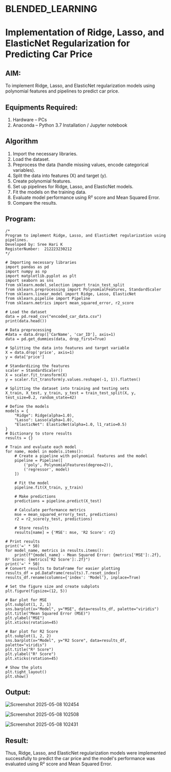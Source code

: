 
# BLENDED_LEARNING
# Implementation of Ridge, Lasso, and ElasticNet Regularization for Predicting Car Price

## AIM:
To implement Ridge, Lasso, and ElasticNet regularization models using polynomial features and pipelines to predict car price.

## Equipments Required:
1. Hardware – PCs
2. Anaconda – Python 3.7 Installation / Jupyter notebook

## Algorithm
1. Import the necessary libraries. 
2. Load the dataset. 
3. Preprocess the data (handle missing values, encode categorical variables). 
4. Split the data into features (X) and target (y). 
5. Create polynomial features. 
6. Set up pipelines for Ridge, Lasso, and ElasticNet models. 
7. Fit the models on the training data. 
8. Evaluate model performance using R² score and Mean Squared Error. 
9. Compare the results. 

## Program:
```
/*
Program to implement Ridge, Lasso, and ElasticNet regularization using pipelines.
Developed by: Sree Hari K
RegisterNumber:  212223230212
*/

# Importing necessary libraries
import pandas as pd
import numpy as np
import matplotlib.pyplot as plt
import seaborn as sns
from sklearn.model_selection import train_test_split
from sklearn.preprocessing import PolynomialFeatures, StandardScaler
from sklearn.linear_model import Ridge, Lasso, ElasticNet
from sklearn.pipeline import Pipeline
from sklearn.metrics import mean_squared_error, r2_score

# Load the dataset
data = pd.read_csv("encoded_car_data.csv")
print(data.head())

# Data preprocessing
#data = data.drop(['CarName', 'car_ID'], axis=1)
data = pd.get_dummies(data, drop_first=True)

# Splitting the data into features and target variable
X = data.drop('price', axis=1)
y = data['price']

# Standardizing the features
scaler = StandardScaler()
X = scaler.fit_transform(X)
y = scaler.fit_transform(y.values.reshape(-1, 1)).flatten()

# Splitting the dataset into training and testing sets
X_train, X_test, y_train, y_test = train_test_split(X, y, test_size=0.2, random_state=42)

# Define the models
models = {
    "Ridge": Ridge(alpha=1.0),
    "Lasso": Lasso(alpha=1.0),
    "ElasticNet": ElasticNet(alpha=1.0, l1_ratio=0.5)
}
# Dictionary to store results
results = {}

# Train and evaluate each model
for name, model in models.items():
    # Create a pipeline with polynomial features and the model
    pipeline = Pipeline([
        ('poly', PolynomialFeatures(degree=2)),
        ('regressor', model)
    ])

    # Fit the model
    pipeline.fit(X_train, y_train)

    # Make predictions
    predictions = pipeline.predict(X_test)

    # Calculate performance metrics
    mse = mean_squared_error(y_test, predictions)
    r2 = r2_score(y_test, predictions)

    # Store results
    results[name] = {'MSE': mse, 'R2 Score': r2}

# Print results
print('=' * 50)
for model_name, metrics in results.items():
    print(f"{model_name} - Mean Squared Error: {metrics['MSE']:.2f}, R² Score: {metrics['R2 Score']:.2f}")
print('=' * 50)
# Convert results to DataFrame for easier plotting
results_df = pd.DataFrame(results).T.reset_index()
results_df.rename(columns={'index': 'Model'}, inplace=True)

# Set the figure size and create subplots
plt.figure(figsize=(12, 5))

# Bar plot for MSE
plt.subplot(1, 2, 1)
sns.barplot(x="Model", y="MSE", data=results_df, palette="viridis")
plt.title("Mean Squared Error (MSE)")
plt.ylabel("MSE")
plt.xticks(rotation=45)

# Bar plot for R2 Score
plt.subplot(1, 2, 2)
sns.barplot(x="Model", y="R2 Score", data=results_df, palette="viridis")
plt.title("R² Score")
plt.ylabel("R² Score")
plt.xticks(rotation=45)

# Show the plots
plt.tight_layout()
plt.show()
```

## Output:
![Screenshot 2025-05-08 102454](https://github.com/user-attachments/assets/e87c1aee-b577-4a7f-9e41-cadd67b0e304)

![Screenshot 2025-05-08 102508](https://github.com/user-attachments/assets/5f8fe502-2f03-4675-ad0c-0cb1589418d0)

![Screenshot 2025-05-08 102431](https://github.com/user-attachments/assets/9c5798de-bbc1-4daf-b045-da75c3cd8d96)

## Result:
Thus, Ridge, Lasso, and ElasticNet regularization models were implemented successfully to predict the car price and the model's performance was evaluated using R² score and Mean Squared Error.
